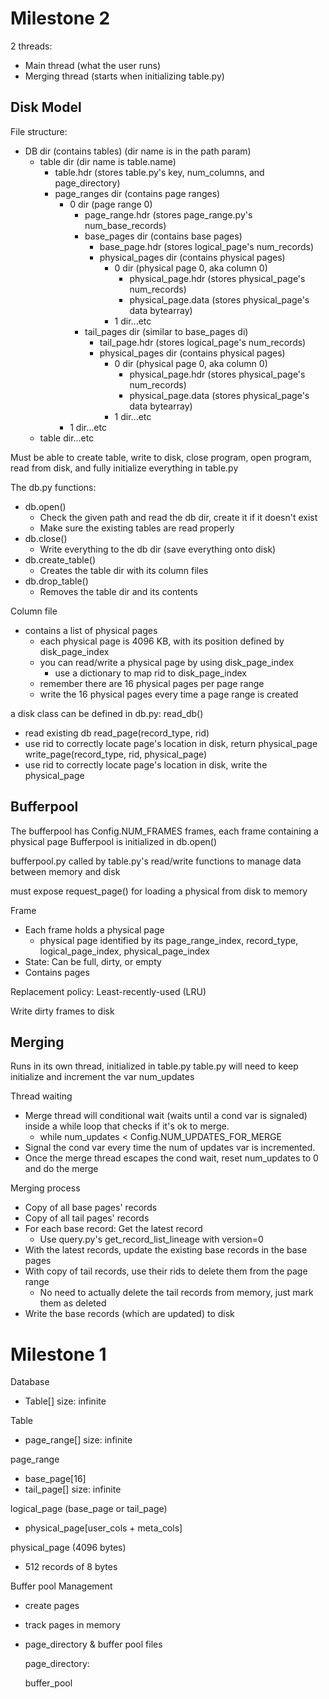 


# Milestone 2

2 threads:
- Main thread (what the user runs)
- Merging thread (starts when initializing table.py)

## Disk Model
File structure:
- DB dir (contains tables) (dir name is in the path param)
    - table dir (dir name is table.name)
        - table.hdr (stores table.py's key, num_columns, and page_directory)
        - page_ranges dir (contains page ranges)
            - 0 dir (page range 0)
                - page_range.hdr (stores page_range.py's num_base_records)
                - base_pages dir (contains base pages)
                    - base_page.hdr (stores logical_page's num_records)
                    - physical_pages dir (contains physical pages)
                        - 0 dir (physical page 0, aka column 0)
                            - physical_page.hdr (stores physical_page's num_records)
                            - physical_page.data (stores physical_page's data bytearray)
                        - 1 dir...etc
                - tail_pages dir (similar to base_pages di)
                    - tail_page.hdr (stores logical_page's num_records)
                    - physical_pages dir (contains physical pages)
                        - 0 dir (physical page 0, aka column 0)
                            - physical_page.hdr (stores physical_page's num_records)
                            - physical_page.data (stores physical_page's data bytearray)
                        - 1 dir...etc
            - 1 dir...etc
    - table dir...etc

Must be able to create table, write to disk, close program, open program, read from disk, and fully initialize everything in table.py

The db.py functions:
- db.open()
    - Check the given path and read the db dir, create it if it doesn't exist
    - Make sure the existing tables are read properly
- db.close()
    - Write everything to the db dir (save everything onto disk)
- db.create_table()
    - Creates the table dir with its column files
- db.drop_table()
    - Removes the table dir and its contents

Column file
- contains a list of physical pages
    - each physical page is 4096 KB, with its position defined by disk_page_index
    - you can read/write a physical page by using disk_page_index
        - use a dictionary to map rid to disk_page_index
    - remember there are 16 physical pages per page range
    -   write the 16 physical pages every time a page range is created

a disk class can be defined in db.py:
read_db()
- read existing db
read_page(record_type, rid)
- use rid to correctly locate page's location in disk, return physical_page
write_page(record_type, rid, physical_page)
- use rid to correctly locate page's location in disk, write the physical_page

## Bufferpool
The bufferpool has Config.NUM_FRAMES frames, each frame containing a physical page
Bufferpool is initialized in db.open()

bufferpool.py called by table.py's read/write functions to manage data between memory and disk

must expose request_page() for loading a physical from disk to memory

Frame
- Each frame holds a physical page
    - physical page identified by its page_range_index, record_type, logical_page_index, physical_page_index
- State: Can be full, dirty, or empty
- Contains pages

Replacement policy: Least-recently-used (LRU)

Write dirty frames to disk


## Merging
Runs in its own thread, initialized in table.py
table.py will need to keep initialize and increment the var num_updates

Thread waiting
- Merge thread will conditional wait (waits until a cond var is signaled) inside a while loop that checks if it's ok to merge.
    - while num_updates < Config.NUM_UPDATES_FOR_MERGE
- Signal the cond var every time the num of updates var is incremented.
- Once the merge thread escapes the cond wait, reset num_updates to 0 and do the merge

Merging process
- Copy of all base pages' records
- Copy of all tail pages' records
- For each base record: Get the latest record
    - Use query.py's get_record_list_lineage with version=0
- With the latest records, update the existing base records in the base pages
- With copy of tail records, use their rids to delete them from the page range
    - No need to actually delete the tail records from memory, just mark them as deleted
- Write the base records (which are updated) to disk








# Milestone 1

Database
- Table[] size: infinite

Table
- page_range[] size: infinite

page_range
- base_page[16]
- tail_page[] size: infinite

logical_page (base_page or tail_page)
- physical_page[user_cols + meta_cols]

physical_page (4096 bytes)
- 512 records of 8 bytes

Buffer pool Management
- create pages 
- track pages in memory

- page_directory & buffer pool files 

    page_directory: 

    buffer_pool

